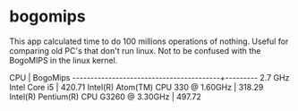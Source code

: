 # bogomips

This app calculated time to do 100 millions operations of nothing.
Useful for comparing old PC's that don't run linux. Not to be confused
with the BogoMIPS in the linux kernel.


CPU                                      | BogoMips
-----------------------------------------+---------
2.7 GHz Intel Core i5                    | 420.71
Intel(R) Atom(TM) CPU  330   @ 1.60GHz   | 318.29
Intel(R) Pentium(R) CPU G3260 @ 3.30GHz  | 497.72
